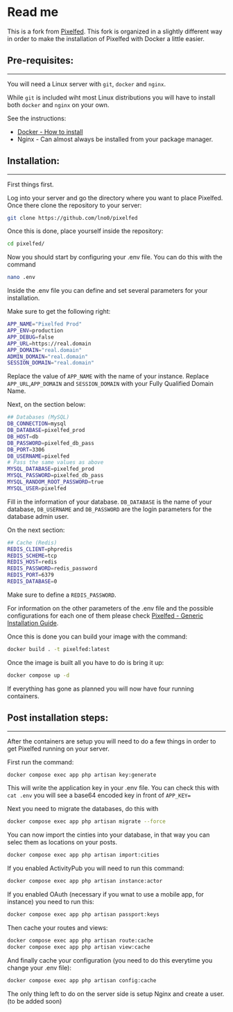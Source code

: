 # Read me 
This is a fork from [Pixelfed](https://github.com/pixelfed/pixelfed).
This fork is organized in a slightly different way in order to make the installation of Pixelfed with Docker a little easier. 

## Pre-requisites:
---
You will need a Linux server with ```git```, ```docker``` and ```nginx```. 

While ```git``` is included wiht most Linux distributions you will have to install both ```docker``` and ```nginx``` on your own. 

See the instructions:
* [Docker - How to install](https://docs.docker.com/engine/install/)
* Nginx - Can almost always be installed from your package manager. 

## Installation:
------------

First things first. 

Log into your server and go the directory where you want to place Pixelfed. Once there clone the repository to your server: 
```bash
git clone https://github.com/lno0/pixelfed
```

Once this is done, place yourself inside the repository:
```bash
cd pixelfed/
```

Now you should start by configuring your .env file. You can do this with the command
```bash
nano .env
```

Inside the .env file you can define and set several parameters for your installation. 

Make sure to get the following right: 
```bash
APP_NAME="Pixelfed Prod"
APP_ENV=production
APP_DEBUG=false
APP_URL=https://real.domain
APP_DOMAIN="real.domain"
ADMIN_DOMAIN="real.domain"
SESSION_DOMAIN="real.domain"
```
Replace the value of ```APP_NAME``` with the name of your instance. 
Replace ```APP_URL```,```APP_DOMAIN``` and ```SESSION_DOMAIN``` with your Fully Qualified Domain Name. 

Next, on the section below:
```bash
## Databases (MySQL)
DB_CONNECTION=mysql
DB_DATABASE=pixelfed_prod
DB_HOST=db
DB_PASSWORD=pixelfed_db_pass
DB_PORT=3306
DB_USERNAME=pixelfed
# Pass the same values as above
MYSQL_DATABASE=pixelfed_prod
MYSQL_PASSWORD=pixelfed_db_pass
MYSQL_RANDOM_ROOT_PASSWORD=true
MYSQL_USER=pixelfed
```

Fill in the information of your database. ```DB_DATABASE``` is the name of your database, ```DB_USERNAME``` and ```DB_PASSWORD``` are the login parameters for the database admin user. 

On the next section: 
```bash
## Cache (Redis)
REDIS_CLIENT=phpredis
REDIS_SCHEME=tcp
REDIS_HOST=redis
REDIS_PASSWORD=redis_password
REDIS_PORT=6379
REDIS_DATABASE=0
```

Make sure to define a ```REDIS_PASSWORD```.

For information on the other parameters of the .env file and the possible configurations for each one of them please check [Pixelfed - Generic Installation Guide](https://docs.pixelfed.org/running-pixelfed/installation/). 

Once this is done you can build your image with the command: 
```bash
docker build . -t pixelfed:latest 
```

Once the image is built all you have to do is bring it up: 
```bash
docker compose up -d
```

If everything has gone as planned you will now have four running containers. 

## Post installation steps:
---
After the containers are setup you will need to do a few things in order to get Pixelfed running on your server. 

First run the command: 
```bash
docker compose exec app php artisan key:generate
```

This will write the application key in your .env file. You can check this with ```cat .env``` you will see a base64 encoded key in front of ```APP_KEY=```

Next you need to migrate the databases, do this with 
```bash
docker compose exec app php artisan migrate --force
```
You can now import the cinties into your database, in that way you can selec them as locations on your posts.
```bash
docker compose exec app php artisan import:cities
```

If you enabled ActivityPub you will need to run this command:
```bash
docker compose exec app php artisan instance:actor
```

If you enabled OAuth (necessary if you wnat to use a mobile app, for instance) you need to run this:
```bash
docker compose exec app php artisan passport:keys
```

Then cache your routes and views:
```bash
docker compose exec app php artisan route:cache
docker compose exec app php artisan view:cache
```

And finally cache your configuration (you need to do this everytime you change your .env file):
```bash
docker compose exec app php artisan config:cache
```

The only thing left to do on the server side is setup Nginx and create a user. 
(to be added soon)
